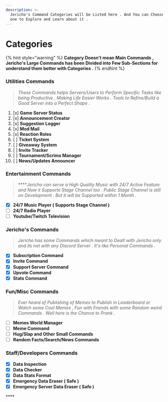 ```yaml
---
description: >-
  Jericho's Command Categories will be Listed here . And You can Choose which
  one to Explore and Learn about it .
---
```


# Categories

{% hint style="warning" %}
**Category Doesn't mean Main Commands , Jericho's Large Commands has been Divided into Few Sub-Sections for understand them better with Categories .**
{% endhint %}

###  Utilities Commands

> _These Commands helps Servers/Users to Perform Specific Tasks like being Productive , Making Life Easier Works . Tools to Refine/Build a Good Server into a Perfect Shape ._

1. [x] **Game Server Status**
2. [x] **Announcement Creator**
3. [x] **Suggestion Logger**
4. [x] **Mod Mail**
5. [x] **Reaction Roles**
6. [ ] **Ticket System**
7. [ ] **Giveaway System**
8. [ ] **Invite Tracker**
9. [ ] **Tournament/Scrims Manager**
10. [ ] **News/Updates Announcer**

### **Entertainment Commands**

> ****_Jericho can serve a High Quality Music with 24/7 Active Feature and Now it Supports Stage Channel too . Public Stage Channel is still on Development . But it will be Supported within 1 Month ._

* [x] **24/7 Music Player \( Supports Stage Channel \)**
* [ ] **24/7 Radio Player**
* [ ] **Youtube/Twitch Television**

### Jericho's Commands

> _Jericho has some Commands which meant to Dealt with Jericho only and its not with any Discord Server . It's like Personal Commands ._

* [x] **Subscription Command**
* [x] **Invite Command**
* [x] **Support Server Command**
* [x] **Upvote Command**
* [x] **Stats Command**

### Fun/Misc Commands

> _Ever heard of Publishing of Memes to Publish in Leaderboard or Watch some Cool Memes , Fun with Friends with some Random weird Commands . Well here is the Chance to Prank ._

* [ ] **Memes World Manager**
* [ ] **Meme Command**
* [ ] **Hug/Slap and Other Small Commands**
* [ ] **Random Facts/Search/News Commands**

### Staff/Developers Commands

>

* [x] **Data Inspection**
* [x] **Data Checker**
* [x] **Data Stats Format**
* [x] **Emergency Data Eraser \( Safe \)**
* [x] **Emergency Server Data Eraser \( Safe \)**

\*\*\*\*




